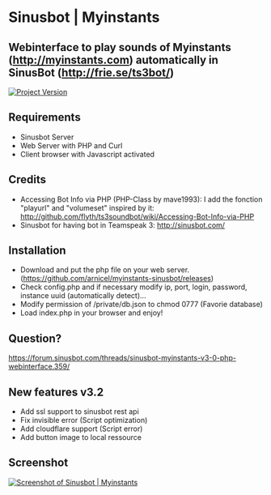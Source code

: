 # Sinusbot | Myinstants

## Webinterface to play sounds of Myinstants (http://myinstants.com) automatically in SinusBot (http://frie.se/ts3bot/)


[![Project Version](https://img.shields.io/badge/version-v3.2-blue.svg?style=flat-square)][version]

[version]: https://github.com/arnicel/myinstants-sinusbot

## Requirements
- Sinusbot Server
- Web Server with PHP and Curl
- Client browser with Javascript activated

## Credits
- Accessing Bot Info via PHP (PHP-Class by mave1993): I add the fonction "playurl" and "volumeset" inspired by it: http://github.com/flyth/ts3soundbot/wiki/Accessing-Bot-Info-via-PHP
- Sinusbot for having bot in Teamspeak 3: http://sinusbot.com/

## Installation
- Download and put the php file on your web server. (https://github.com/arnicel/myinstants-sinusbot/releases)
- Check config.php and if necessary modify ip, port, login, password, instance uuid (automatically detect)...
- Modify permission of /private/db.json to chmod 0777 (Favorie database)
- Load index.php in your browser and enjoy!

## Question?
https://forum.sinusbot.com/threads/sinusbot-myinstants-v3-0-php-webinterface.359/

## New features v3.2
- Add ssl support to sinusbot rest api
- Fix invisible error (Script optimization)
- Add cloudflare support (Script error)
- Add button image to local ressource

## Screenshot

[![Screenshot of Sinusbot | Myinstants](http://i.imgur.com/9JUOreA.png)](http://i.imgur.com/9JUOreA.png)
